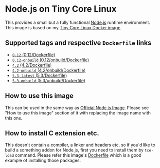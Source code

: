Node.js on Tiny Core Linux
=========================

This provides a small but a fully functional [Node.js](https://nodejs.org/) runtime environment. This image is based on my [Tiny Core Linux Docker image](https://hub.docker.com/r/tatsushid/tinycore/).

## Supported tags and respective `Dockerfile` links

- [`0.12` (0.12/Dockerfile)](https://github.com/tatsushid/docker-tinycore-node/blob/master/0.12/Dockerfile)
- [`0.12-onbuild` (0.12/onbuild/Dockerfile)](https://github.com/tatsushid/docker-tinycore-node/blob/master/0.12/onbuild/Dockerfile)
- [`4.2` (4.2/Dockerfile)](https://github.com/tatsushid/docker-tinycore-node/blob/master/4.2/Dockerfile)
- [`4.2-onbuild` (4.2/onbuild/Dockerfile)](https://github.com/tatsushid/docker-tinycore-node/blob/master/4.2/onbuild/Dockerfile)
- [`5.3`, `latest` (5.3/Dockerfile)][Latest Dockerfile]
- [`5.3-onbuild` (5.3/onbuild/Dockerfile)](https://github.com/tatsushid/docker-tinycore-node/blob/master/5.3/onbuild/Dockerfile)

## How to use this image

This can be used in the same way as [Official Node.js Image](https://hub.docker.com/_/node/). Please see "How to use this image" section of it with replacing the image name with this one.

## How to install C extension etc.

This doesn't contain a compiler, a linker and headers etc. so if you'd like to build a something addon for Node.js, first you need to install them by `tce-load` command. Please refer this image's [Dockerfile][Latest Dockerfile] which is a good example of installing those packages.

[Latest Dockerfile]: https://github.com/tatsushid/docker-tinycore-node/blob/master/5.3/Dockerfile
